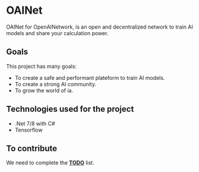# OAINet
OAINet for OpenAINetwork, is an open and decentralized network to train AI models and share your calculation power.

## Goals
This project has many goals: 
- To create a safe and performant plateform to train AI models.
- To create a strong AI community. 
- To grow the world of ia.

## Technologies used for the project 
- .Net 7/8 with C#
- Tensorflow

## To contribute

We need to complete the **[TODO](https://github.com/S0dlive/OAINet/tree/master/TODO.md)** list.
